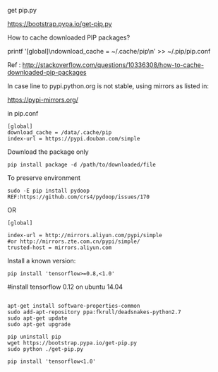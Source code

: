 get pip.py

https://bootstrap.pypa.io/get-pip.py

How to cache downloaded PIP packages? 

printf '[global]\ndownload_cache = ~/.cache/pip\n' >> ~/.pip/pip.conf

Ref : http://stackoverflow.com/questions/10336308/how-to-cache-downloaded-pip-packages


In case line to pypi.python.org is not stable, using mirrors as listed in:

https://pypi-mirrors.org/

in pip.conf

```
[global]
download_cache = /data/.cache/pip
index-url = https://pypi.douban.com/simple
```


Download the package only
```
pip install package -d /path/to/downloaded/file
```



To preserve environment

```
sudo -E pip install pydoop
REF:https://github.com/crs4/pydoop/issues/170
```

OR
```
[global]

index-url = http://mirrors.aliyun.com/pypi/simple
#or http://mirrors.zte.com.cn/pypi/simple/
trusted-host = mirrors.aliyun.com
```

Install a known version:

```
pip install 'tensorflow>=0.8,<1.0'

```


#install tensorflow 0.12 on ubuntu 14.04

```

apt-get install software-properties-common
sudo add-apt-repository ppa:fkrull/deadsnakes-python2.7
sudo apt-get update
sudo apt-get upgrade

pip uninstall pip
wget https://bootstrap.pypa.io/get-pip.py
sudo python ./get-pip.py

pip install 'tensorflow<1.0'
```

